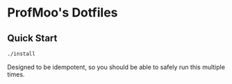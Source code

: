 # ProfMoo's Dotfiles

## Quick Start

```bash
./install
```

Designed to be idempotent, so you should be able to safely run this multiple times.
